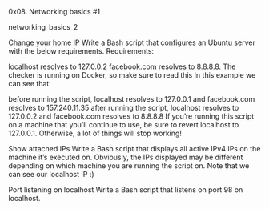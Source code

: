 0x08. Networking basics #1


networking_basics_2

Change your home IP Write a Bash script that configures an Ubuntu server with the below requirements.
Requirements:

localhost resolves to 127.0.0.2 facebook.com resolves to 8.8.8.8. The checker is running on Docker, so make sure to read this In this example we can see that:

before running the script, localhost resolves to 127.0.0.1 and facebook.com resolves to 157.240.11.35 after running the script, localhost resolves to 127.0.0.2 and facebook.com resolves to 8.8.8.8 If you’re running this script on a machine that you’ll continue to use, be sure to revert localhost to 127.0.0.1. Otherwise, a lot of things will stop working!

Show attached IPs Write a Bash script that displays all active IPv4 IPs on the machine it’s executed on. Obviously, the IPs displayed may be different depending on which machine you are running the script on.
Note that we can see our localhost IP :)

Port listening on localhost Write a Bash script that listens on port 98 on localhost.

